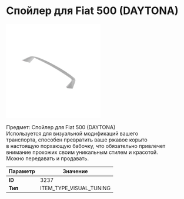 # Спойлер для Fiat 500 (DAYTONA)

![Item Image](../img/3237.webp?raw=true)

Предмет: Спойлер для Fiat 500 (DAYTONA)<br>Используется для визуальной модификаций вашего<br>транспорта, способен превратить ваше ржавое корыто<br>в настоящую порхающую бабочку, что обязательно привлечет<br>внимание прохожих своим уникальным стилем и красотой.<br>Можно передавать и продавать.


| Параметр | Значение |
|----------|----------|
| **ID** | 3237 |
| **Тип** | ITEM_TYPE_VISUAL_TUNING |

